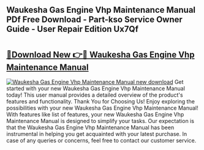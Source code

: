 ## Waukesha Gas Engine Vhp Maintenance Manual PDf Free Download - Part-kso Service Owner Guide - User Repair Edition Ux7Qf

# <h2><a href="http://bc50867.oget.top/?id=Waukesha+Gas+Engine+Vhp+Maintenance+Manual">🔗Download New 👉🔴 Waukesha Gas Engine Vhp Maintenance Manual</a></h2>

[![Waukesha Gas Engine Vhp Maintenance Manual new download](https://i.imgur.com/5g1atiW.png)](http://bc50867.oget.top/?id=Waukesha+Gas+Engine+Vhp+Maintenance+Manual)
Get started with your new Waukesha Gas Engine Vhp Maintenance Manual today! This user manual provides a detailed overview of the product's features and functionality. Thank You for Choosing Us! Enjoy exploring the possibilities with your new Waukesha Gas Engine Vhp Maintenance Manual! With features like list of features, your new Waukesha Gas Engine Vhp Maintenance Manual is designed to simplify your tasks. Our expectation is that the Waukesha Gas Engine Vhp Maintenance Manual has been instrumental in helping you get acquainted with your latest purchase. In case of any queries or concerns, feel free to contact our customer service.
